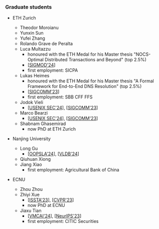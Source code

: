 <h3>Graduate students</h3>

- ETH Zurich
	- Theodor Moroianu
	- Yunxin Sun
	- Yufei Zhang
	- Rolando Grave de Peralta
	- Luca Multazzu
		- honoured with the ETH Medal for his Master thesis "NOCS-Optimal Distributed Transactions and Beyond" (top 2.5%)
		- [[SIGMOD'24](https://dl.acm.org/doi/10.1145/3639264)]
		- first employment: SICPA
	- Lukas Heimes
		- honoured with the ETH Medal for his Master thesis "A Formal Framework for End-to-End DNS Resolution" (top 2.5%)
		- [[SIGCOMM'23](https://dl.acm.org/doi/abs/10.1145/3603269.3604870)]
		- first employment: SBB CFF FFS
	- Jodok Vieli
		- [[USENIX SEC'24](https://www.usenix.org/system/files/usenixsecurity24-duan.pdf)], [[SIGCOMM'23](https://dl.acm.org/doi/abs/10.1145/3603269.3604870)]
	- Marco Bearzi
		- [[USENIX SEC'24](https://www.usenix.org/system/files/usenixsecurity24-duan.pdf)], [[SIGCOMM'23](https://dl.acm.org/doi/abs/10.1145/3603269.3604870)]
	- Shabnam Ghasemirad
		- now PhD at ETH Zurich
	
	
- Nanjing University
	- Long Gu
		- [[OOPSLA'24](https://2024.splashcon.org/details/splash-2024-oopsla/85/Plume-Efficient-and-Complete-Black-box-Checking-of-Weak-Isolation-Levels)], [[VLDB'24](https://vldb.org/2024/?papers-demo)]
	- Qiuhuan Xiong
	- Jiang Xiao
		- first employment: Agricultural Bank of China
	
	
- ECNU
	- Zhou Zhou
	- Zhiyi Xue
		- [[ISSTA'23](https://dl.acm.org/doi/abs/10.1145/3597926.3598127)], [[CVPR'23](https://openaccess.thecvf.com/content/CVPR2023/papers/Zhang_Boosting_Verified_Training_for_Robust_Image_Classifications_via_Abstraction_CVPR_2023_paper.pdf)]
		- now PhD at ECNU
	- Jiaxu Tian
		- [[VMCAI'24](https://link.springer.com/chapter/10.1007/978-3-031-50521-8_4)], [[NeurIPS'23](https://proceedings.neurips.cc/paper_files/paper/2023/file/1f96b24df4b06f5d68389845a9a13ed9-Paper-Conference.pdf)]
		- first employment: CITIC Securities

